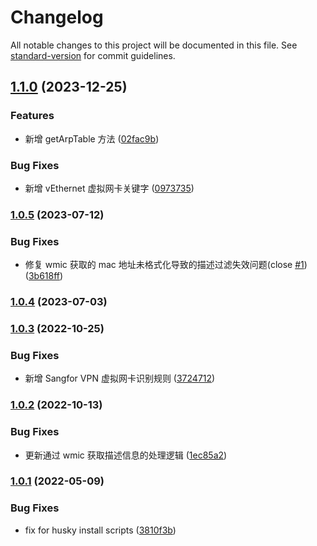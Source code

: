 # Changelog

All notable changes to this project will be documented in this file. See [standard-version](https://github.com/conventional-changelog/standard-version) for commit guidelines.

## [1.1.0](https://github.com/lzwme/get-physical-address/compare/v1.0.5...v1.1.0) (2023-12-25)


### Features

* 新增 getArpTable 方法 ([02fac9b](https://github.com/lzwme/get-physical-address/commit/02fac9bce34fadf4b503d6236a5a7c93e0c40d0c))


### Bug Fixes

* 新增 vEthernet 虚拟网卡关键字 ([0973735](https://github.com/lzwme/get-physical-address/commit/0973735a49d35ff32f6541c3ed6d950433273832))

### [1.0.5](https://github.com/lzwme/get-physical-address/compare/v1.0.4...v1.0.5) (2023-07-12)

### Bug Fixes

- 修复 wmic 获取的 mac 地址未格式化导致的描述过滤失效问题(close [#1](https://github.com/lzwme/get-physical-address/issues/1)) ([3b618ff](https://github.com/lzwme/get-physical-address/commit/3b618ff89c943f4eb461f05bb44102572a53c330))

### [1.0.4](https://github.com/lzwme/get-physical-address/compare/v1.0.3...v1.0.4) (2023-07-03)

### [1.0.3](https://github.com/lzwme/get-physical-address/compare/v1.0.2...v1.0.3) (2022-10-25)

### Bug Fixes

- 新增 Sangfor VPN 虚拟网卡识别规则 ([3724712](https://github.com/lzwme/get-physical-address/commit/3724712356c994afb487843eb189e4555f61bd70))

### [1.0.2](https://github.com/lzwme/get-physical-address/compare/v1.0.1...v1.0.2) (2022-10-13)

### Bug Fixes

- 更新通过 wmic 获取描述信息的处理逻辑 ([1ec85a2](https://github.com/lzwme/get-physical-address/commit/1ec85a2a47e3d6031858c37396952e46ad669461))

### [1.0.1](https://github.com/lzwme/get-physical-address/compare/v1.0.0...v1.0.1) (2022-05-09)

### Bug Fixes

- fix for husky install scripts ([3810f3b](https://github.com/lzwme/get-physical-address/commit/3810f3b6360e46c551fa2d47573ce0c518a36201))
